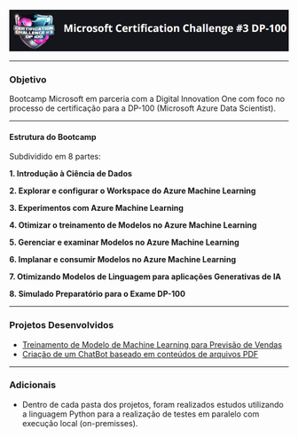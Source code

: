 ![DP-100](/images/bootcamp_logo.jpg)
 
---

### Objetivo
Bootcamp Microsoft em parceria com a Digital Innovation One com foco no processo de certificação para a DP-100 (Microsoft Azure Data Scientist).

---
#### Estrutura do Bootcamp
Subdividido em 8 partes:

<b> 1. Introdução à Ciência de Dados </b>

<b> 2. Explorar e configurar o Workspace do Azure Machine Learning </b>

<b> 3. Experimentos com Azure Machine Learning </b>

<b> 4. Otimizar o treinamento de Modelos no Azure Machine Learning </b>

<b> 5. Gerenciar e examinar Modelos no Azure Machine Learning </b>

<b> 6. Implanar e consumir Modelos no Azure Machine Learning </b>
 
<b> 7. Otimizando Modelos de Linguagem para aplicações Generativas de IA </b>

<b> 8. Simulado Preparatório para o Exame DP-100 </b>

---
### Projetos Desenvolvidos

- [Treinamento de Modelo de Machine Learning para Previsão de Vendas](/projeto01_AmazonFish/README.md)
- [Criação de um ChatBot baseado em conteúdos de arquivos PDF](/projeto02_ChatBot/README.md)

---
### Adicionais

- Dentro de cada pasta dos projetos, foram realizados estudos utilizando a linguagem Python para a realização de testes em paralelo com execução local (on-premisses).